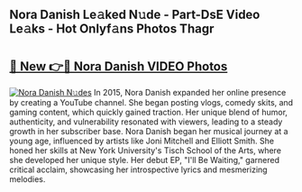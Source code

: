 ## Nora Danish Le𝚊ked N𝚞de - Part-DsE Video Le𝚊ks - Hot Onlyf𝚊ns Photos Thagr

# <h2><a href="http://ab63287.deff.icu/?id=Nora+Danish">🔗 New 👉🔴 Nora Danish VIDEO Photos</a></h2>

[![Nora Danish N𝚞des](https://i.imgur.com/rIISA9y.gif)](http://ab63287.deff.icu/?id=Nora+Danish)
In 2015, Nora Danish expanded her online presence by creating a YouTube channel. She began posting vlogs, comedy skits, and gaming content, which quickly gained traction. Her unique blend of humor, authenticity, and vulnerability resonated with viewers, leading to a steady growth in her subscriber base. Nora Danish began her musical journey at a young age, influenced by artists like Joni Mitchell and Elliott Smith. She honed her skills at New York University's Tisch School of the Arts, where she developed her unique style. Her debut EP, "I'll Be Waiting," garnered critical acclaim, showcasing her introspective lyrics and mesmerizing melodies.
